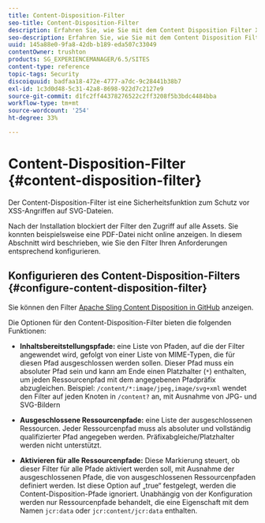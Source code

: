 ```yaml
---
title: Content-Disposition-Filter
seo-title: Content-Disposition-Filter
description: Erfahren Sie, wie Sie mit dem Content Disposition Filter XSS-Angriffe verhindern können.
seo-description: Erfahren Sie, wie Sie mit dem Content Disposition Filter XSS-Angriffe verhindern können.
uuid: 145a88e0-9fa8-42db-b189-eda507c33049
contentOwner: trushton
products: SG_EXPERIENCEMANAGER/6.5/SITES
content-type: reference
topic-tags: Security
discoiquuid: badfaa18-472e-4777-a7dc-9c28441b38b7
exl-id: 1c3d0d48-5c31-42a8-8698-922d7c2127e9
source-git-commit: d1fc2ff44378276522c2ff3208f5b3bdc4484bba
workflow-type: tm+mt
source-wordcount: '254'
ht-degree: 33%

---
```


# Content-Disposition-Filter {#content-disposition-filter}

Der Content-Disposition-Filter ist eine Sicherheitsfunktion zum Schutz vor XSS-Angriffen auf SVG-Dateien.

Nach der Installation blockiert der Filter den Zugriff auf alle Assets. Sie konnten beispielsweise eine PDF-Datei nicht online anzeigen. In diesem Abschnitt wird beschrieben, wie Sie den Filter Ihren Anforderungen entsprechend konfigurieren.

## Konfigurieren des Content-Disposition-Filters {#configure-content-disposition-filter}

Sie können den Filter [Apache Sling Content Disposition in GitHub](https://github.com/apache/sling-org-apache-sling-security/blob/master/src/main/java/org/apache/sling/security/impl/ContentDispositionFilterConfiguration.java) anzeigen.

Die Optionen für den Content-Disposition-Filter bieten die folgenden Funktionen:

* **Inhaltsbereitstellungspfade:** eine Liste von Pfaden, auf die der Filter angewendet wird, gefolgt von einer Liste von MIME-Typen, die für diesen Pfad ausgeschlossen werden sollen. Dieser Pfad muss ein absoluter Pfad sein und kann am Ende einen Platzhalter (`*`) enthalten, um jeden Ressourcenpfad mit dem angegebenen Pfadpräfix abzugleichen. Beispiel: `/content/*:image/jpeg,image/svg+xml` wendet den Filter auf jeden Knoten in `/content?` an, mit Ausnahme von JPG- und SVG-Bildern

* **Ausgeschlossene Ressourcenpfade:** eine Liste der ausgeschlossenen Ressourcen. Jeder Ressourcenpfad muss als absoluter und vollständig qualifizierter Pfad angegeben werden. Präfixabgleiche/Platzhalter werden nicht unterstützt.

* **Aktivieren für alle Ressourcenpfade:** Diese Markierung steuert, ob dieser Filter für alle Pfade aktiviert werden soll, mit Ausnahme der ausgeschlossenen Pfade, die von ausgeschlossenen Ressourcenpfaden definiert werden. Ist diese Option auf „true“ festgelegt, werden die Content-Disposition-Pfade ignoriert. Unabhängig von der Konfiguration werden nur Ressourcenpfade behandelt, die eine Eigenschaft mit dem Namen `jcr:data` oder `jcr:content/jcr:data` enthalten.
